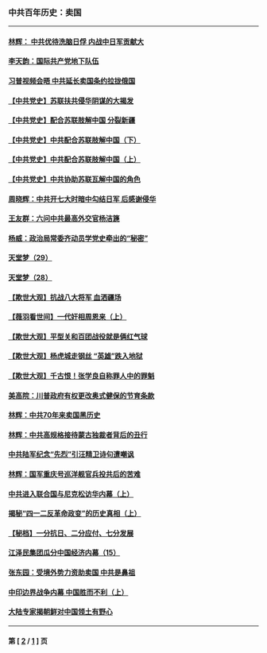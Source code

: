 ### 中共百年历史：卖国
---
#### [林辉： 中共优待洗脑日俘 内战中日军贡献大](../../pages/nf1176117/n13624644.md?05190430) 
#### [李天韵：国际共产党地下队伍](../../pages/nf1176117/n13611808.md?05190430) 
#### [习普视频会晤 中共延长卖国条约拉拢俄国](../../pages/nf1176117/n13060971.md?05190430) 
#### [【中共党史】苏联扶共侵华阴谋的大揭发](../../pages/nf1176117/n13056050.md?05190430) 
#### [【中共党史】配合苏联肢解中国 分裂新疆](../../pages/nf1176117/n13040700.md?05190430) 
#### [【中共党史】中共配合苏联肢解中国（下）](../../pages/nf1176117/n13035660.md?05190430) 
#### [【中共党史】中共配合苏联肢解中国（上）](../../pages/nf1176117/n13030262.md?05190430) 
#### [【中共党史】中共协助苏联瓦解中国的角色](../../pages/nf1176117/n13018109.md?05190430) 
#### [周晓辉：中共开七大时暗中勾结日军 后感谢侵华](../../pages/nf1176117/n12921960.md?05190430) 
#### [王友群：六问中共最高外交官杨洁篪](../../pages/nf1176117/n12836495.md?05190430) 
#### [杨威：政治局常委齐动员学党史牵出的“秘密”](../../pages/nf1176117/n12764642.md?05190430) 
#### [天堂梦（29）](../../pages/nf1176117/n12408465.md?05190430) 
#### [天堂梦（28）](../../pages/nf1176117/n12408309.md?05190430) 
#### [【欺世大观】抗战八大将军 血洒疆场](../../pages/nf1176117/n12357044.md?05190430) 
#### [【薇羽看世间】一代奸相周恩来（上）](../../pages/nf1176117/n12401109.md?05190430) 
#### [【欺世大观】平型关和百团战役就是俩红气球](../../pages/nf1176117/n12359157.md?05190430) 
#### [【欺世大观】杨虎城走钢丝 “英雄”跌入地狱](../../pages/nf1176117/n12358840.md?05190430) 
#### [【欺世大观】千古恨！张学良自称罪人中的罪魁](../../pages/nf1176117/n12358629.md?05190430) 
#### [美高院：川普政府有权更改奥式健保的节育条款](../../pages/nf1176117/n12242171.md?05190430) 
#### [林辉：中共70年来卖国黑历史](../../pages/nf1176117/n11552181.md?05190430) 
#### [林辉：中共高规格接待蒙古独裁者背后的丑行](../../pages/nf1176117/n11225005.md?05190430) 
#### [中共陆军纪念“先烈”引汪精卫诗句遭嘲讽](../../pages/nf1176117/n11153345.md?05190430) 
#### [林辉：国军重庆号巡洋舰官兵投共后的苦难](../../pages/nf1176117/n10997801.md?05190430) 
#### [中共进入联合国与尼克松访华内幕（上）](../../pages/nf1176117/n10138788.md?05190430) 
#### [揭秘“四一二反革命政变”的历史真相（上）](../../pages/nf1176117/n9996650.md?05190430) 
#### [【秘档】一分抗日、二分应付、七分发展](../../pages/nf1176117/n9331484.md?05190430) 
#### [江泽民集团瓜分中国经济内幕（15）](../../pages/nf1176117/n9268584.md?05190430) 
#### [张东园：受境外势力资助卖国 中共是鼻祖](../../pages/nf1176117/n9272480.md?05190430) 
#### [中印边界战争内幕 中国胜而不利（上）](../../pages/nf1176117/n9252458.md?05190430) 
#### [大陆专家揭朝鲜对中国领土有野心](../../pages/nf1176117/n9074056.md?05190430) 

---
#### 第 [ [2](./2.md?05190430) / [1](./1.md?05190430) ] 页
